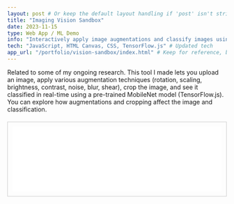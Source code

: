 ```yaml
---
layout: post # Or keep the default layout handling if 'post' isn't strictly needed for portfolio items
title: "Imaging Vision Sandbox"
date: 2023-11-15
type: Web App / ML Demo
info: "Interactively apply image augmentations and classify images using TensorFlow.js (MobileNet) in-browser."
tech: "JavaScript, HTML Canvas, CSS, TensorFlow.js" # Updated tech
app_url: "/portfolio/vision-sandbox/index.html" # Keep for reference, but not used for linking anymore
---
```


Related to some of my ongoing research. This tool I made lets you upload an image, apply various augmentation techniques (rotation, scaling, brightness, contrast, noise, blur, shear), crop the image, and see it classified in real-time using a pre-trained MobileNet model (TensorFlow.js). You can explore how augmentations and cropping affect the image and classification.

<div class="app-container" style="border: 1px solid #ccc; padding: 10px; margin-top: 20px; overflow: hidden;"> <!-- Removed min-height, resize, overflow:auto; Added overflow:hidden -->
    <iframe id="vision-iframe" src="/portfolio/vision-sandbox/index.html" width="100%" style="border:none; display: block;" scrolling="no"></iframe> <!-- Removed height, added id, scrolling=no, display:block -->
</div>

<script>
    window.addEventListener('message', function(event) {
        // Basic security check
        // if (event.origin !== window.location.origin) return;

        if (event.data && typeof event.data.frameHeight === 'number') {
            const iframe = document.getElementById('vision-iframe');
            if (iframe) {
                // Add a small buffer
                iframe.style.height = (event.data.frameHeight + 20) + 'px';
            }
        }
    });
</script>
